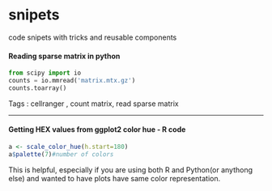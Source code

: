 # snipets
code snipets with tricks and reusable components


#### Reading sparse matrix in python
```python
from scipy import io
counts = io.mmread('matrix.mtx.gz')
counts.toarray()
```
Tags : cellranger , count matrix, read sparse matrix

---

#### Getting HEX values from ggplot2 color hue - R code
```R
a <- scale_color_hue(h.start=180)
a$palette(7)#number of colors
```
This is helpful, especially if you are using both R and Python(or anythong else) and wanted to have plots have same color representation.
